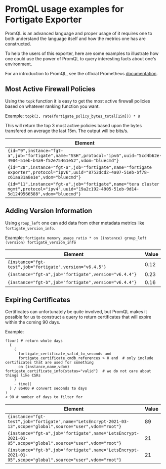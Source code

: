 # PromQL usage examples for Fortigate Exporter

PromQL is an advanced language and proper usage of it requires one to both understand
the language itself and how the metrics one has are constructed.

To help the users of this exporter, here are some examples to illustrate
how one could use the power of PromQL to query interesting facts about one's
environment.

For an introduction to PromQL, see the official Prometheus
[documentation](https://prometheus.io/docs/prometheus/latest/querying/examples/).

## Most Active Firewall Policies

Using the `topk` function it is easy to get the most active firewall policies
based on whatever ranking function you want.

Example: `topk(3, rate(fortigate_policy_bytes_total[15m])) * 8`

This will return the top 3 most active policies based upon the bytes transfered on
average the last 15m. The output will be bits/s.

| Element | Value| 
|---------|------|
`{id="9",instance="fgt-a",job="fortigate",name="SSH",protocol="ipv6",uuid="5cd4b62e-4904-51eb-b4a9-f52e75461e52",vdom="bluecmd"}` |	102805.48826815643
`{id="28",instance="fgt-a",job="fortigate",name="fortigate exporter",protocol="ipv6",uuid="8753dcd2-4a07-51eb-bf78-c61aa31a8e1e",vdom="bluecmd"}` |	34443.977653631286
`{id="11",instance="fgt-a",job="fortigate",name="tera cluster mgmt",protocol="ipv4",uuid="19a2c192-4905-51eb-9d14-5d1249566588",vdom="bluecmd"}` | 15239.401117318435

## Adding Version Information

Using `group_left` one can add data from other metadata metrics like `fortigate_version_info`.

Example: `fortigate_memory_usage_ratio * on (instance) group_left (version) fortigate_version_info`

| Element | Value| 
|---------|------|
`{instance="fgt-test",job="fortigate",version="v6.4.5"}`	| 0.12
`{instance="fgt-a",job="fortigate",version="v6.4.4"}`	| 0.23
`{instance="fgt-b",job="fortigate",version="v6.4.4"}`	| 0.16

## Expiring Certificates

Certificates can unfortunately be quite involved, but PromQL makes it possible for us to
construct a query to return certificates that will expire within the coming 90 days.

Example:

```
floor( # return whole days
  (
    (
      fortigate_certificate_valid_to_seconds and 
      fortigate_certificate_cmdb_references > 0 and  # only include certificates that are used for something
      on (instance,name,vdom) fortigate_certificate_info{status="valid"}  # we do not care about things like CSRs
    )
    - time()
  ) / 86400 # convert seconds to days
)
< 90 # number of days to filter for
```

| Element | Value| 
|---------|------|
`{instance="fgt-test",job="fortigate",name="LetsEncrypt-2021-03-13",scope="global",source="user",vdom="root"}` |	89
`{instance="fgt-a",job="fortigate",name="LetsEncrypt-2021-01-05",scope="global",source="user",vdom="root"}` |	21
`{instance="fgt-b",job="fortigate",name="LetsEncrypt-2021-01-05",scope="global",source="user",vdom="root"}` |	21
